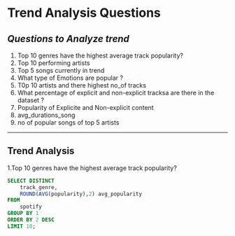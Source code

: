 
# Trend Analysis Questions 
## _Questions to Analyze trend_

1. Top 10 genres have the highest average track popularity?
2. Top 10 performing artists 
3. Top 5 songs currently in trend
4. What type of Emotions are popular ?
5. T0p 10 artists and there highest no_of tracks
6. What percentage of explicit and non-explicit tracksa are there in the dataset ?
7. Popularity of Explicite and Non-explicit content
8. avg_durations_song
9. no of popular songs of top 5 artists

--------------------------------------------------------------------------------------------------------------------------------------------------------------------------------
## Trend Analysis
1.Top 10 genres have the highest average track popularity?

```SQL
SELECT DISTINCT
    track_genre,
    ROUND(AVG(popularity),2) avg_popularity
FROM 
    spotify
GROUP BY 1
ORDER BY 2 DESC
LIMIT 10;








